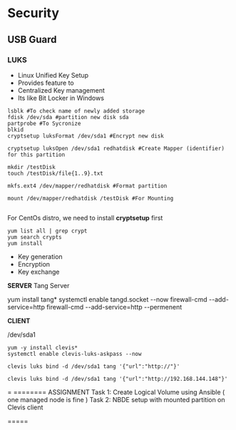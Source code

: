 # Security



## USB Guard


### LUKS 
- Linux Unified Key Setup
- Provides feature to 
- Centralized Key management
- Its like Bit Locker in Windows


```shell
lsblk #To check name of newly added storage 
fdisk /dev/sda #partition new disk sda
partprobe #To Sycronize 
blkid 
cryptsetup luksFormat /dev/sda1 #Encrypt new disk 

cryptsetup luksOpen /dev/sda1 redhatdisk #Create Mapper (identifier) for this partition

mkdir /testDisk
touch /testDisk/file{1..9}.txt

mkfs.ext4 /dev/mapper/redhatdisk #Format partition

mount /dev/mapper/redhatdisk /testDisk #For Mounting


```



For CentOs distro, we need to install **cryptsetup** first 

```
yum list all | grep crypt 
yum search crypts
yum install 
```


- Key generation 
- Encryption
- Key exchange 





**SERVER**
Tang Server 

yum install tang*
systemctl enable tangd.socket --now
firewall-cmd --add-service=http
firewall-cmd --add-service=http --permenent


**CLIENT**

/dev/sda1

```shell
yum -y install clevis*
systemctl enable clevis-luks-askpass --now

clevis luks bind -d /dev/sda1 tang '{"url":"http://"}'

clevis luks bind -d /dev/sda1 tang '{"url":"http://192.168.144.148"}'
```



=
======== ASSIGNMENT 
Task 1:   Create Logical Volume using Ansible ( one managed node is fine )
Task 2:  NBDE setup with mounted partition on Clevis client

=====